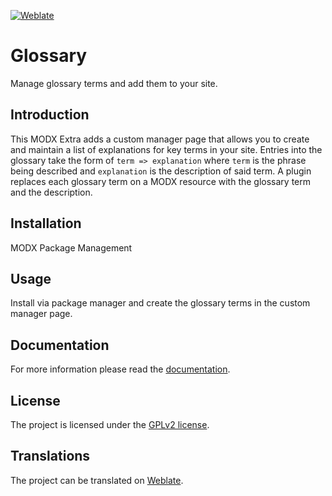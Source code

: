 [![Weblate](https://hosted.weblate.org/widgets/modx-glossary/-/svg-badge.svg)](https://hosted.weblate.org/engage/modx-glossary/)

# Glossary

Manage glossary terms and add them to your site.

## Introduction

This MODX Extra adds a custom manager page that allows you to create and
maintain a list of explanations for key terms in your site. Entries into the
glossary take the form of `term => explanation` where `term` is the phrase being
described and `explanation` is the description of said term. A plugin replaces 
each glossary term on a MODX resource with the glossary term and the description.

## Installation

MODX Package Management

## Usage

Install via package manager and create the glossary terms in the custom manager page.

## Documentation

For more information please read the [documentation](https://jako.github.io/Glossary/).

## License

The project is licensed under the [GPLv2 license](https://github.com/Jako/Glossary/blob/master/core/components/glossary/docs/license.md).

## Translations

The project can be translated on [Weblate](https://hosted.weblate.org/engage/modx-glossary/).
